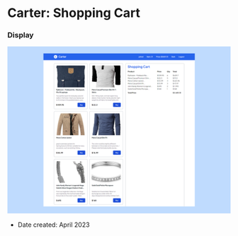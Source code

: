 # Carter: Shopping Cart

### Display
![Display](https://raw.githubusercontent.com/luqmanherifa/luqman-herifa-personal-portfolio-v2/main/public/works/carter.png)

- Date created: April 2023
